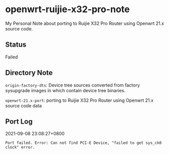 # openwrt-ruijie-x32-pro-note

My Personal Note about porting to Ruijie X32 Pro Router using Openwrt 21.x source code.

## Status

Failed

## Directory Note

`origin-factory-dts`: Device tree sources converted from factory sysupgrade images in which contain device tree binaries.

`openwrt-21.x-port`: porting to Ruijie X32 Pro Router using Openwrt 21.x source code data

## Port Log

2021-09-08 23:08:27+0800

```
Port failed. Error: Can not find PCI-E Device, "failed to get sys_ck0 clock" error.
```